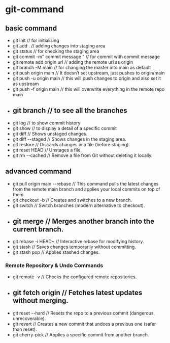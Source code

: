 # git-command
## basic command 
- git init                                                   // for initialising 
- git add .                                                  // adding changes into staging area 
- git status                                                 // for checking the staging area
- git commit -m" commit message "                            // for commit with commit message 
- git remote add origin url                                  // adding the remote url as origin
- git branch -M main                                         // for changing the master into main as default
- git push origin main                                       // It doesn’t set upstream, just pushes to origin/main
- git push -u origin main                                    // this will push changes to origin and also set it as upstream
- git push -f origin main                                    // this will overwrite everything in the remote repo main
- git branch                                                 // to see all the branches
  -----------------------------------------------------------------------------------------------------------------------------
- git log                                                    // to show commit history
- git show <commit hash>                                     // to display a detail of a specific commit
- git diff                                                   // Shows unstaged changes.
- git diff --staged                                          // Shows changes in the staging area.
- git restore <file>                                         // Discards changes in a file (before staging).
- git reset HEAD <file>                                      // Unstages a file.
- git rm --cached <file>                                     // Remove a file from Git without deleting it locally.
## advanced command 
- git pull origin main --rebase                               // This command pulls the latest changes from the remote main branch and applies your local commits on top of them.
- git checkout -b <new-branch>                                // Creates and switches to a new branch.
- git switch <branch>                                         // Switch branches (modern alternative to checkout).
- git merge <branch>                                          // Merges another branch into the current branch.
  -----------------------------------------------------------------------------------------------------------------------------
- git rebase -i HEAD~<number>                                 // Interactive rebase for modifying history.
- git stash                                                   // Saves changes temporarily without committing.
- git stash pop                                               // Applies stashed changes.
###  Remote Repository & Undo Commands
- git remote -v                                               // Checks the configured remote repositories.
- git fetch origin                                            // Fetches latest updates without merging.
  -----------------------------------------------------------------------------------------------------------------------------
- git reset --hard <commit-hash>                              // Resets the repo to a previous commit (dangerous, unrecoverable).
- git revert <commit-hash>                                    // Creates a new commit that undoes a previous one (safer than reset).
- git cherry-pick <commit-hash>                               // Applies a specific commit from another branch.
